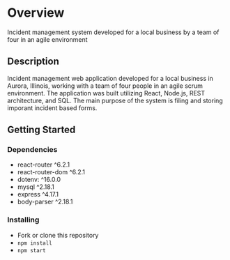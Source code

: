  # Overview

Incident management system developed for a local business by a team of four in an agile environment

## Description

Incident management web application developed for a local business in Aurora, Illinois, working with a team of four people in an agile scrum environment. The application was built utilizing React, Node.js, REST architecture, and SQL. The main purpose of the system is filing and storing imporant incident based forms.
## Getting Started

### Dependencies

* react-router ^6.2.1
* react-router-dom ^6.2.1
* dotenv: ^16.0.0
* mysql ^2.18.1
* express ^4.17.1
* body-parser ^2.18.1

### Installing

* Fork or clone this repository
* `npm install`
* `npm start`
